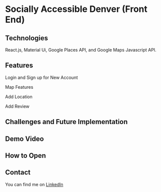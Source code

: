# Socially Accessible Denver (Front End) 
## Technologies 
React.js, Material Ui, Google Places API, and Google Maps Javascript API. 

## Features
Login and Sign up for New Account 

Map Features 

Add Location

Add Review

## Challenges and Future Implementation

## Demo Video 

## How to Open 

## Contact 
You can find me on [LinkedIn](https://www.linkedin.com/in/jagrenier/)
